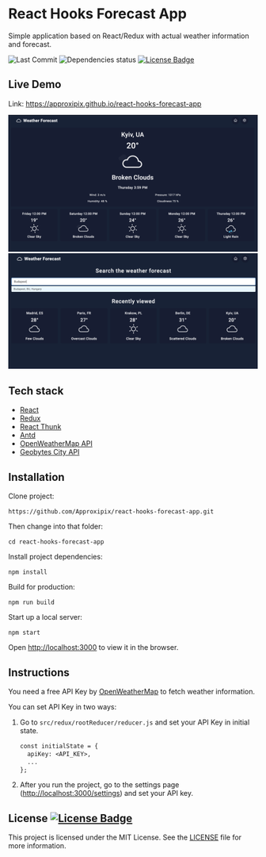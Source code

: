 # React Hooks Forecast App
Simple application based on React/Redux with actual weather information and forecast.
<div>
  <img alt="Last Commit" src="https://img.shields.io/github/last-commit/approxipix/react-hooks-forecast-app?color=2b9348">
  <img src="https://img.shields.io/depfu/approxipix/react-hooks-forecast-app" alt="Dependencies status" />
  <a href="https://github.com/approxipix/react-hooks-forecast-app/blob/master/LICENSE">
    <img src="https://img.shields.io/github/license/elangosundar/awesome-README-templates?color=2b9348" alt="License Badge"/>
  </a>
</div>

## Live Demo
Link: https://approxipix.github.io/react-hooks-forecast-app

![example](https://github.com/Approxipix/react-hooks-forecast-app/blob/master/example1.png?raw=true)
![example](https://github.com/Approxipix/react-hooks-forecast-app/blob/master/example2.png?raw=true)


## Tech stack
* [React](https://github.com/facebook/react)
* [Redux](https://github.com/reactjs/redux)
* [React Thunk](https://github.com/reduxjs/redux-thunk)
* [Antd](https://ant.design)
* [OpenWeatherMap API](https://openweathermap.org/api)
* [Geobytes City API](https://geobytes.com)

## Installation

Clone project:
```shell
https://github.com/Approxipix/react-hooks-forecast-app.git
```

Then change into that folder:
```shell
cd react-hooks-forecast-app
```

Install project dependencies:
```shell
npm install
```

Build for production:
```shell
npm run build
```

Start up a local server:
```shell
npm start
```

Open [http://localhost:3000](http://localhost:3000) to view it in the browser.

## Instructions

You need a free API Key by [OpenWeatherMap](http://openweathermap.org/) to fetch weather information.

You can set API Key in two ways:

1. Go to ```src/redux/rootReducer/reducer.js``` and set your API Key in initial state.

    ```shell
    const initialState = {
      apiKey: <API_KEY>,
      ...
    };
    ```
2. After you run the project, go to the settings page ([http://localhost:3000/settings](http://localhost:3000/settings)) and set your API key.

## License  <a href="https://github.com/approxipix/react-hooks-forecast-app/blob/master/LICENSE"><img src="https://img.shields.io/github/license/elangosundar/awesome-README-templates?color=2b9348" alt="License Badge"/></a>
This project is licensed under the MIT License. See the [LICENSE](https://github.com/approxipix/react-hooks-forecast-app/blob/master/LICENSE) file for more information.

